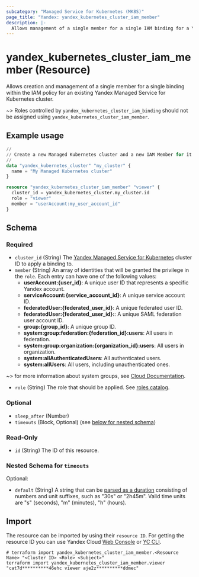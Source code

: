 ```yaml
---
subcategory: "Managed Service for Kubernetes (MK8S)"
page_title: "Yandex: yandex_kubernetes_cluster_iam_member"
description: |-
  Allows management of a single member for a single IAM binding for a Yandex Kubernetes cluster.
---
```


# yandex_kubernetes_cluster_iam_member (Resource)

Allows creation and management of a single member for a single binding within the IAM policy for an existing Yandex Managed Service for Kubernetes cluster.

~> Roles controlled by `yandex_kubernetes_cluster_iam_binding` should not be assigned using `yandex_kubernetes_cluster_iam_member`.

## Example usage

```terraform
//
// Create a new Managed Kubernetes cluster and a new IAM Member for it.
//
data "yandex_kubernetes_cluster" "my_cluster" {
  name = "My Managed Kubernetes cluster"
}

resource "yandex_kubernetes_cluster_iam_member" "viewer" {
  cluster_id = yandex_kubernetes_cluster.my_cluster.id
  role = "viewer"
  member = "userAccount:my_user_account_id"
}
```
<!-- schema generated by tfplugindocs -->
## Schema

### Required

- `cluster_id` (String) The [Yandex Managed Service for Kubernetes](https://yandex.cloud/docs/managed-kubernetes/) cluster ID to apply a binding to.
- `member` (String) An array of identities that will be granted the privilege in the `role`. Each entry can have one of the following values:
  * **userAccount:{user_id}**: A unique user ID that represents a specific Yandex account.
  * **serviceAccount:{service_account_id}**: A unique service account ID.
  * **federatedUser:{federated_user_id}**: A unique federated user ID.
  * **federatedUser:{federated_user_id}:**: A unique SAML federation user account ID.
  * **group:{group_id}**: A unique group ID.
  * **system:group:federation:{federation_id}:users**: All users in federation.
  * **system:group:organization:{organization_id}:users**: All users in organization.
  * **system:allAuthenticatedUsers**: All authenticated users.
  * **system:allUsers**: All users, including unauthenticated ones.

~> for more information about system groups, see [Cloud Documentation](https://yandex.cloud/docs/iam/concepts/access-control/system-group).
- `role` (String) The role that should be applied. See [roles catalog](https://yandex.cloud/docs/iam/roles-reference).

### Optional

- `sleep_after` (Number)
- `timeouts` (Block, Optional) (see [below for nested schema](#nestedblock--timeouts))

### Read-Only

- `id` (String) The ID of this resource.

<a id="nestedblock--timeouts"></a>
### Nested Schema for `timeouts`

Optional:

- `default` (String) A string that can be [parsed as a duration](https://pkg.go.dev/time#ParseDuration) consisting of numbers and unit suffixes, such as "30s" or "2h45m". Valid time units are "s" (seconds), "m" (minutes), "h" (hours).

## Import

The resource can be imported by using their `resource ID`. For getting the resource ID you can use Yandex Cloud [Web Console](https://console.yandex.cloud) or [YC CLI](https://yandex.cloud/docs/cli/quickstart).

```shell
# terraform import yandex_kubernetes_cluster_iam_member.<Resource Name> "<Cluster ID> <Role> <Subject>"
terraform import yandex_kubernetes_cluster_iam_member.viewer "cat7d**********46ehc viewer aje2z**********ddmec"
```
